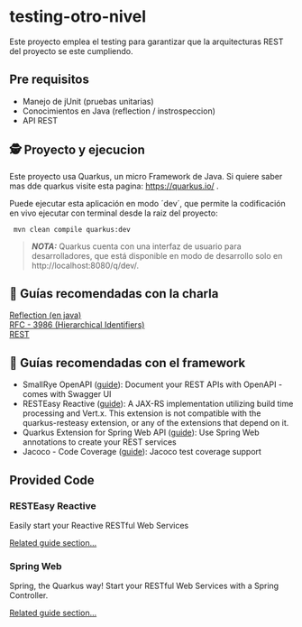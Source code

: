 # testing-otro-nivel

Este proyecto emplea el testing para garantizar que la arquitecturas REST del proyecto se este cumpliendo.

## Pre requisitos

 - Manejo de jUnit (pruebas unitarias)
 - Conocimientos en Java (reflection / instrospeccion)
 - API REST

## 🕵 Proyecto y ejecucion

Este proyecto usa Quarkus, un micro Framework de Java. Si quiere saber mas dde quarkus visite esta pagina: https://quarkus.io/ .

Puede ejecutar esta aplicación en modo ´dev´, que permite la codificación en vivo ejecutar con terminal desde la raiz del proyecto:

``` mvn clean compile quarkus:dev```

> **_NOTA:_**  Quarkus cuenta con una interfaz de usuario para desarrolladores, que está disponible en modo de desarrollo solo en http://localhost:8080/q/dev/.

## 💪 Guías recomendadas con la charla

[Reflection (en java)](https://jarroba.com/reflection-en-java/)  
[RFC - 3986 (Hierarchical Identifiers)](https://www.rfc-editor.org/rfc/rfc3986#section-1.2.3)  
[REST](https://www.tecnologias-informacion.com/api-rest.html)  

## 🤔 Guías recomendadas con el framework

- SmallRye OpenAPI ([guide](https://quarkus.io/guides/openapi-swaggerui)): Document your REST APIs with OpenAPI - comes with Swagger UI
- RESTEasy Reactive ([guide](https://quarkus.io/guides/resteasy-reactive)): A JAX-RS implementation utilizing build time processing and Vert.x. This extension is not compatible with the quarkus-resteasy extension, or any of the extensions that depend on it.
- Quarkus Extension for Spring Web API ([guide](https://quarkus.io/guides/spring-web)): Use Spring Web annotations to create your REST services
- Jacoco - Code Coverage ([guide](https://quarkus.io/guides/tests-with-coverage)): Jacoco test coverage support

## Provided Code

### RESTEasy Reactive

Easily start your Reactive RESTful Web Services

[Related guide section...](https://quarkus.io/guides/getting-started-reactive#reactive-jax-rs-resources)

### Spring Web

Spring, the Quarkus way! Start your RESTful Web Services with a Spring Controller.

[Related guide section...](https://quarkus.io/guides/spring-web#greetingcontroller)
